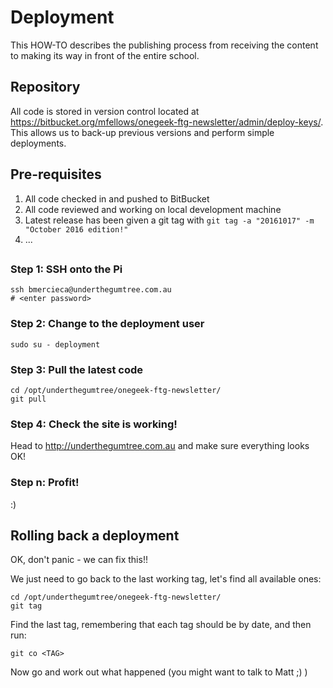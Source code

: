 # Deployment

This HOW-TO describes the publishing process from receiving the content
to making its way in front of the entire school.

## Repository

All code is stored in version control located at 
https://bitbucket.org/mfellows/onegeek-ftg-newsletter/admin/deploy-keys/. This
allows us to back-up previous versions and perform simple deployments.

## Pre-requisites

1. All code checked in and pushed to BitBucket
1. All code reviewed and working on local development machine
1. Latest release has been given a git tag with `git tag -a "20161017" -m "October 2016 edition!"`
1. ...

##
### Step 1: SSH onto the Pi

```
ssh bmercieca@underthegumtree.com.au
# <enter password>
```

### Step 2: Change to the deployment user

```
sudo su - deployment
```

### Step 3: Pull the latest code

```
cd /opt/underthegumtree/onegeek-ftg-newsletter/
git pull
```

### Step 4: Check the site is working!

Head to http://underthegumtree.com.au and make sure everything looks OK!

### Step n: Profit!

:)

## Rolling back a deployment

OK, don't panic - we can fix this!!

We just need to go back to the last working tag, let's find all available ones:

```
cd /opt/underthegumtree/onegeek-ftg-newsletter/
git tag 
```

Find the last tag, remembering that each tag should be by date, and then run:

`git co <TAG>`

Now go and work out what happened (you might want to talk to Matt ;) )
